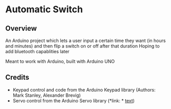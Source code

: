 # Automatic Switch
## Overview
An Arduino project which lets a user input a certain time they want (in hours and minutes) and then flip a switch on or off after that duration
Hoping to add bluetooth capablities later

Meant to work with Arduino, built with Arduino UNO

## Credits
- Keypad control and code from the Arduino Keypad library (Authors: Mark Stanley, Alexander Brevig)
- Servo control from the Arduino Servo library (*link: * [text](https://www.arduino.cc/reference/en/libraries/servo/))